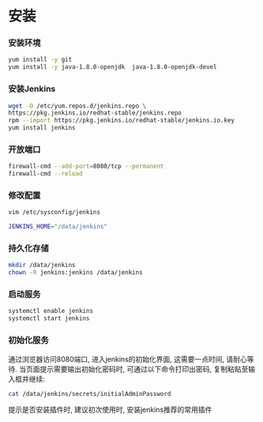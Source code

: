# 安装

### 安装环境

```bash
yum install -y git
yum install -y java-1.8.0-openjdk  java-1.8.0-openjdk-devel
```

### 安装Jenkins

```bash
wget -O /etc/yum.repos.d/jenkins.repo \
https://pkg.jenkins.io/redhat-stable/jenkins.repo
rpm --import https://pkg.jenkins.io/redhat-stable/jenkins.io.key
yum install jenkins
```

### 开放端口

```bash
firewall-cmd --add-port=8080/tcp --permanent
firewall-cmd --reload
```

### 修改配置

```bash
vim /etc/sysconfig/jenkins

JENKINS_HOME="/data/jenkins"
```

### 持久化存储

```bash
mkdir /data/jenkins
chown -R jenkins:jenkins /data/jenkins
```

### 启动服务

```bash
systemctl enable jenkins
systemctl start jenkins
```

### 初始化服务

通过浏览器访问8080端口, 进入jenkins的初始化界面, 这需要一点时间, 请耐心等待. 当页面提示需要输出初始化密码时, 可通过以下命令打印出密码, 复制粘贴至输入框并继续:

```bash
cat /data/jenkins/secrets/initialAdminPassword
```

提示是否安装插件时, 建议初次使用时, 安装jenkins推荐的常用插件

